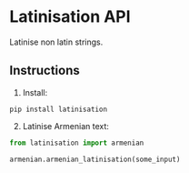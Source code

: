 # Latinisation API

Latinise non latin strings.

## Instructions

1. Install:

```
pip install latinisation
```

2. Latinise Armenian text:

```python
from latinisation import armenian

armenian.armenian_latinisation(some_input)
```